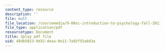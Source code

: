 ```yaml
---
content_type: resource
description: ''
file: null
file_location: /coursemedia/9-00sc-introduction-to-psychology-fall-2011/40db50239d32deaa0e117a92f55a6d3a_lBU64nfe8nM.pdf
file_type: application/pdf
resourcetype: Document
title: 3play pdf file
uid: 40db5023-9d32-deaa-0e11-7a92f55a6d3a
---
```

